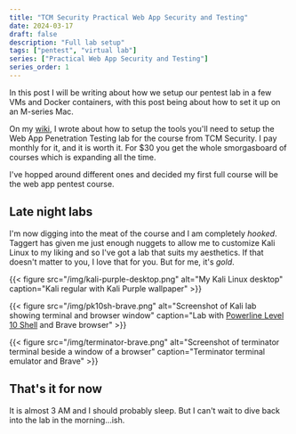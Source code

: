 ```yaml
---
title: "TCM Security Practical Web App Security and Testing"
date: 2024-03-17
draft: false
description: "Full lab setup"
tags: ["pentest", "virtual lab"]
series: ["Practical Web App Security and Testing"]
series_order: 1
---
```


In this post I will be writing about how we setup our pentest lab in a few VMs and Docker containers, with this post being about how to set it up on an M-series Mac.
<!--truncate-->

On my [wiki](https://wiki.0x8c.org/courses/tcm-security/practical-web-application-and-security-testing), I wrote about how to setup the tools you'll need to setup the Web App Penetration Testing lab for the course from TCM Security. I pay monthly for it, and it is worth it. For $30 you get the whole smorgasboard of courses which is expanding all the time. 

I've hopped around different ones and decided my first full course will be the web app pentest course.

## Late night labs

I'm now digging into the meat of the course and I am completely *hooked*. Taggert has given me just enough nuggets to allow me to customize Kali Linux to my liking and so I've got a lab that suits my aesthetics. If that doesn't matter to you, I love that for you. But for me, it's *gold*.



{{< figure
    src="/img/kali-purple-desktop.png"
    alt="My Kali Linux desktop"
    caption="Kali regular with Kali Purple wallpaper"
    >}}

{{< figure
    src="/img/pk10sh-brave.png"
    alt="Screenshot of Kali lab showing terminal and browser window"
    caption="Lab with [Powerline Level 10 Shell](https://github.com/romkatv/powerlevel10k) and Brave browser"
    >}}

{{< figure
    src="/img/terminator-brave.png"
    alt="Screenshot of terminator terminal beside a window of a browser"
    caption="Terminator terminal emulator and Brave"
    >}}


## That's it for now

It is almost 3 AM and I should probably sleep. But I can't wait to dive back into the lab in the morning...ish. 

